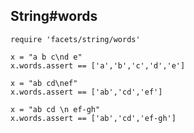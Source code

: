 ## String#words

    require 'facets/string/words'

    x = "a b c\nd e"
    x.words.assert == ['a','b','c','d','e']

    x = "ab cd\nef"
    x.words.assert == ['ab','cd','ef']

    x = "ab cd \n ef-gh"
    x.words.assert == ['ab','cd','ef-gh']

